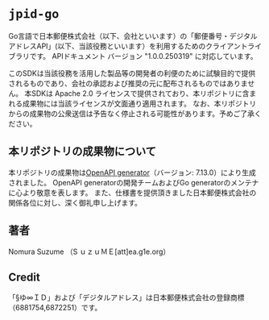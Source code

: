 # `jpid-go`

Go言語で日本郵便株式会社（以下、会社といいます）の「郵便番号・デジタルアドレスAPI」(以下、当該役務といいます）を利用するためのクライアントライブラリです。
APIドキュメント バージョン "1.0.0.250319" に対応しています。

このSDKは当該役務を活用した製品等の開発者の利便のために試験目的で提供されるものであり、会社の承認および推奨の元に配布されるものではありません。
本SDKは Apache 2.0 ライセンスで提供されており、本リポジトリに含まれる成果物には当該ライセンスが文面通り適用されます。
なお、本リポジトリからの成果物の公衆送信は予告なく停止される可能性があります。予めご了承ください。

## 本リポジトリの成果物について

本リポジトリの成果物は[OpenAPI generator](https://github.com/OpenAPITools/openapi-generator)（バージョン: 7.13.0）により生成されました。
OpenAPI generatorの開発チームおよびGo generatorのメンテナに心より敬意を表します。
また、仕様書を提供頂きました日本郵便株式会社の関係各位に対し、深く御礼申し上げます。

## 著者

Nomura Suzume （S ｕｚｕＭＥ[att]ea.g1e.org）

## Credit

「§ゆ∞ＩＤ」および「デジタルアドレス」は日本郵便株式会社の登録商標（6881754,6872251）です。

